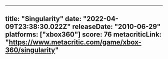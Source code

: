 
---
title: "Singularity"
date: "2022-04-09T23:38:30.022Z"
releaseDate: "2010-06-29"
platforms: ["xbox360"]
score: 76
metacriticLink: "https://www.metacritic.com/game/xbox-360/singularity"
---
